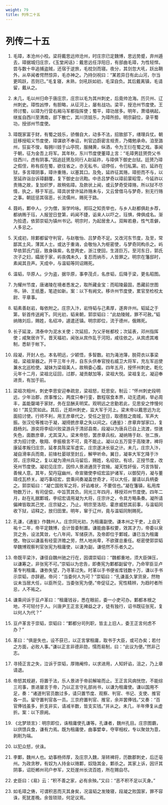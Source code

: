 ```yaml
---
weight: 79
title: 列传二十五
---
```


# 列传二十五

1. <span id="列传二十五-1"></span>
毛璋，本沧州小校。梁将戴思远帅沧州，时庄宗已定魏博，思远势蹙，弃州遁去，璋据城归庄宗，《玉堂闲话》：戴思远任浮阳日，有部曲毛璋，为性轻悍。尝与数十卒追捕盗贼，还宿于逆旅，毛枕剑而寝。夜分，其剑忽大吼，跃出鞘外，从卒闻者愕然惊异，毛亦神之。乃持剑祝曰：“某若异日有此山河，尔当更鸣跃，否则已。”毛复寝，未熟，剑吼跃如初，毛深自负。其后戴离镇，毛请留，戴从之。

2. <span id="列传二十五-2"></span>
未几，毛以州归命于唐庄宗，庄宗以毛为其州刺史，后竟帅沧海。历贝州、辽州刺史。璋性凶悖，有胆略，从征河上，屡有战功。梁平，授沧州节度使。王师讨蜀，以璋为行营右厢马军都指挥使；蜀平，璋功居多。明年，萧墙祸起，继岌自西川至渭南，部下散亡，其川货妓乐，为璋所掠。明宗嗣位，录平蜀功，授邠州节度使。

3. <span id="列传二十五-3"></span>
璋既家富于财，有蜀之妓乐，骄僭自大，动多不法，招致部下，缮理兵仗。朝廷移授昭义节度使，璋谋欲不奉诏，判官边蔚密言规责，乃僶勉承命。洎至潞州，狂妄不悛，每拥川妓于山亭院，服赭黄，纵酒，令为王衍在蜀之戏。事闻于朝，征为金吾上将军。其年秋，东川节度使董璋上言：“毛璋男廷赟赍父书往西川，虑有阴事。”因追廷赟及同行人赵延祚，与璋俱下御史台狱。廷赟乃璋之假侄，称有叔在蜀，欲往省之，亦无私书，诏停任，令归私第。初，延祚在狱，多言璋阴事，璋许重赂，以塞其口。及免，延祚征其赂，璋拒而不与，以至延祚诣台诉璋翻覆，复下御史台讯鞫。中丞吕梦奇以璋前蒙昭雪，今延祚以责赂之故，复加织罗，故稍佑璋。及款状上闻，或云梦奇受璋赂，所以狱不尽情，执之，移于军巡。璋具状曾许延祚赂未与，又云曾借马与梦奇，别无行赂之事。朝廷惩其宿恶，长流儒州，赐死于路。

4. <span id="列传二十五-4"></span>
聂屿，鄴中人。少为僧，渐学吟咏。郑珏之知贡举也，与乡人赵都俱赴乡荐，都纳贿于珏，人报翌日登第，屿闻不捷，诟来人以吓之，珏惧，俾俱成名。渐为拾遗，依郭崇韬为镇州书记。明宗时，为起居舍人。双眸若悬，性气乖僻，人多忌之。

5. <span id="列传二十五-5"></span>
天成初，除鄴都留守判官，与赵敬怡、吕梦奇不足。又改河东节度，及至，常鄙其土风，薄其人士。或达于重诲，会敬怡入为枢密使，与梦奇同构杀之。屿早依郭氏门庭，致身硃紫，名登两史，浙江使回，生涯巨万。至河东日，郭氏次子之妇，孀居于家，屿丧偶未久，复忍而纳币，人皆罪之。明宗在籓邸时，素闻其丑声。天成中，与温韬等同诏赐死。

6. <span id="列传二十五-6"></span>
温韬，华原人。少为盗，据华原，事李茂贞，名彦韬，后降于梁，更名昭图。

7. <span id="列传二十五-7"></span>
为耀州节度，唐诸陵在境者悉发之，取所藏金宝：而昭陵最固，悉藏前世图书，钟、王纸墨，笔迹如新。案：以下有阙文。移许州节度使，累官至检校太尉、平章事。

8. <span id="列传二十五-8"></span>
韬素善赵岩，每依附之。庄宗入汴，岩恃韬与己素厚，遂奔许州。韬延之于第，斩首传送阙下。同光初，韬来朝，郭崇韬曰：“此劫陵贼，罪不可赦。”韬纳赂刘后，赐姓，名绍冲，遽遣还镇。明宗即位，流于德州，俄赐死。

9. <span id="列传二十五-9"></span>
长子延浚，清泰中为泥水关使；次延招，为父牙帐都校；次延表，邓州指挥使；咸聚居许下。晋天福初，闻张从宾作乱于河阳，咸往依之。从宾虑其难制，悉斩于帐下。

10. <span id="列传二十五-10"></span>
段凝，开封人也。本名明远，少颖悟，多智数。初为渑池簿，脱荷衣以事梁祖，梁祖渐器之。开平三年十月，自东头供奉官授右威卫大将军，充左军巡使兼水北巡检使。凝妹为梁祖美人，故稍委心腹。四年五月，授怀州刺史。乾化元年十二月，梁祖北征回，过郡，凝贡献加等，梁祖大悦。梁祖复北，凝迎奉进贡，有加于前。

11. <span id="列传二十五-11"></span>
梁祖次相州，刺史李思安迎奉疏怠，梁祖怒，贬思安。制云：“怀州刺史段明远，少年治郡，庶事惟公，两度只奉行銮，数程宿食本界，动无遗阙，举必周丰，盖能罄竭于家财，务在显酬夫明奖。观明远之忠勤若此，见思安之悖慢何如！”其见赏如此。其后，迁郑州刺史，监大军于河上。梁末帝以戴思远为北面招讨使。行师不利，用王彦章代之，受任之翌日，取德胜之南城，军声大振。张汉伦等推功于凝，凝掎摭彦章之失以间之。《通鉴》：彦章弃邹家口，复趋杨刘。游奕将李绍兴败梁游兵于清邱县南，段凝以为唐兵已自上流渡，惊骇失色，面数彦章，尤其深入。梁末帝怒，罢彦章兵权。凝纳赂于赵、张二族，求为招讨使，敬翔、李振极言不可，竟不能止。凝以众五万营于高陵津，裨将康延孝叛归庄宗，延孝具陈梁军虚实，庄宗遂决长驱之计。未几，庄宗入汴，凝自滑率兵而南，前锋杜晏球至封丘，解甲听命。翼日，凝率大军乞降于汴郊，庄宗释之，复以凝为滑州兵马留后，赐姓，名绍钦。有顷，正授节度，改兗州节度使。凝初见庄宗，因伶人景进通货于宫掖。凝天性奸佞，巧言饰智，善候人意。其年，契丹寇幽州，命宣徽使李绍宏监护诸军，以御契丹，凝与董璋戍瓦桥关。凝巧事绍宏，尝乘间奏凝盖世奇才，可以大任，屡请以兵柄委之。郭崇韬曰：“凝亡国败军之将，奸谄难状，不要信也。”凝在籓镇，私用库物数万计，有司促偿，中旨贳其负。同光三年四月，移授邓州节度使。四年二月，赵在礼据鄴城，李绍宏请用凝为大将，庄宗许之，令具方略条奏。凝所请偏裨皆取其己党，庄宗疑之，乃止。明宗至洛阳，霍彦威怒其前事，与温韬同收下狱，诏释之，放归田里。明年，窜于辽州，竟与温韬同制赐死。

12. <span id="列传二十五-12"></span>
孔谦，《通鉴》作魏州人。庄宗同光初，为租庸副使。谦本州之干吏，上自天祐十二年，帝平定魏博，会计皆委制置。谦能曲事权要，效其才力，帝委以泉货之务，设法箕敛，七八年间，军储获济。及帝即位于鄴城，谦已当为租庸使。物议以谦虽有经营济赡之劳，然人地尚卑，不欲骤总重任。枢密使郭崇韬举魏博观察判官张宪为租庸使，以谦为副，谦悒然不乐者久之。

13. <span id="列传二十五-13"></span>
帝既平梁汴，谦径自魏州驰之行在，因谓崇韬曰：“魏都重地，须大臣弹压，以谦筹之，非张宪不可。”崇韬以为忠告，即奏宪为鄴都副留守，乃命宰臣豆卢革专判租庸。谦弥失望，乃寻革过失。时革以手书便省库钱数十万，谦以手书示崇韬，亦辞避。帝问：“当委何人为可？”崇韬曰：“孔谦虽久掌货泉，然物议未当居大任，以臣所见，当委张宪为便。”帝促征之。宪性精辨，为趋时者所忌，人不祐之。

14. <span id="列传二十五-14"></span>
谦乘间诉于豆卢革曰：“租庸钱谷，悉在眼前，委一小吏可办。鄴都本根之地，不可轻付于人。兴唐尹王正言无裨益之才，徒有独行，诏书既征张宪，复以何人为代？”

15. <span id="列传二十五-15"></span>
豆卢革言于崇韬，崇韬曰：“鄴都分司列职，皆主上旧人，委王正言何虑不办？”

16. <span id="列传二十五-16"></span>
革曰：“俱是失也，设不获已，以正言掌租庸，取书于大臣，或可办矣；若付之方面，必败人事。”谦以正言非德非勋，懦而易制，曰：“此议为便。”然非己志。

17. <span id="列传二十五-17"></span>
寻掎正言之失，泣诉于崇韬，厚赂阉伶，以求进用，人知奸谄，沮之，乃上章请退。

18. <span id="列传二十五-18"></span>
帝怒其规避，将置于法，乐人景进于帝前解喻而止。王正言风病恍惚，不能综三司事，景进屡言于帝，乃以正言守礼部尚书，以谦为租庸使。谦以国用不足，奏：“诸道判官员数过多，请只置节度、观察、判官、书记、支使、推官各一员。留守置判官各一员。三京府置判官、推官，余并罢俸钱。”又奏：“百官俸钱虽多，折支非实，请减半数，皆支实钱。”并从之。未几，半年俸复从虚折。案：以下原阙。

19. <span id="列传二十五-19"></span>
《北梦琐言》：明宗即位，诛租庸使孔谦等。孔谦者，魏州孔目。庄宗图霸，以供馈兵食，谦有力焉。既为租庸使，曲事嬖幸，夺宰相权，专以聚敛为意，剥削为端。

20. <span id="列传二十五-20"></span>
以犯众怒，伏诛。

21. <span id="列传二十五-21"></span>
李鄴，魏州人也。幼事杨师厚，及庄宗入魏，渐转裨将，历数郡刺史，后迁亳州。为政贪秽，有奴为人持金以赂鄴，奴隐其金，鄴杀之。其家上诉，因讦其阴事，诏贬郴州司户参军，又贬崖州长流百姓，所在赐自尽。

22. <span id="列传二十五-22"></span>
史臣曰：《易》云：“积不善之家，必有余殃。”又曰：“恶不积不足以灭身。”

23. <span id="列传二十五-23"></span>
如毛璋之俦，可谓积恶而灭其身矣，况温韬之发陵寝，段凝之败国家，罪不容诛，死犹差晚。余皆琐琐，何足议焉。
